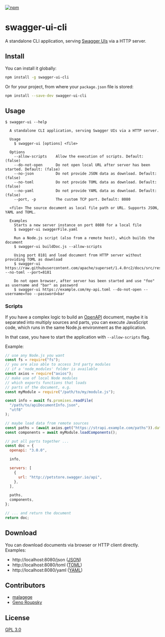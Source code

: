 [![npm](https://img.shields.io/npm/v/swagger-ui-cli.svg)](https://www.npmjs.com/package/swagger-ui-cli)

# swagger-ui-cli

A standalone CLI application, serving [Swagger UIs](https://swagger.io/tools/swagger-ui/) via a HTTP server.

## Install

You can install it globally:

```bash
npm install -g swagger-ui-cli
```

Or for your project, from where your `package.json` file is stored:

```bash
npm install --save-dev swagger-ui-cli
```

## Usage

```
$ swagger-ui --help

  A standalone CLI application, serving Swagger UIs via a HTTP server.

  Usage
    $ swagger-ui [options] <file>

  Options
    --allow-scripts    Allow the execution of scripts. Default: (false)
    --do-not-open      Do not open local URL after server has been started. Default: (false)
    --no-json          Do not provide JSON data as download. Default: (false)
    --no-toml          Do not provide TOML data as download. Default: (false)
    --no-yaml          Do not provide YAML data as download. Default: (false)
    --port, -p         The custom TCP port. Default: 8080

  <file> The source document as local file path or URL. Supports JSON, YAML and TOML.

  Examples
    Starts a new server instance on port 8080 for a local file
    $ swagger-ui swaggerFile.yaml

    Run a Node.js script (also from a remote host), which builds the document
    $ swagger-ui buildDoc.js --allow-scripts

    Using port 8181 and load document from HTTP server without providing TOML as download
    $ swagger-ui https://raw.githubusercontent.com/apache/superset/1.4.0rc2/docs/src/resources/openapi.json --no-toml --port=8181

    Do not open browser, after server has been started and use "foo" as username and "bar" as password
    $ swagger-ui https://example.com/my-api.toml --do-not-open --username=foo --password=bar
```

### Scripts

If you have a complex logic to build an [OpenAPI](https://www.openapis.org/) document, maybe it is separated into multiply sources and parts, you can execute JavaScript code, which runs in the same Node.js environment as the application.

In that case, you have to start the application with `--allow-scripts` flag.

Example:

```javascript
// use any Node.js you want
const fs = require("fs");
// you are also able to access 3rd party modules
// if a 'node_modules' folder is available
const axios = require("axios");
// make use of local Node modules
// which exports functions that loads
// parts of the document, e.g.
const myModule = require("/path/to/my/module.js");

const info = await fs.promises.readFile(
  "/path/to/apiDocumentInfo.json",
  "utf8"
);

// maybe load data from remote sources
const paths = (await axios.get("https://strapi.example.com/paths")).data;
const components = await myModule.loadComponents();

// put all parts together ...
const doc = {
  openapi: "3.0.0",

  info,

  servers: [
    {
      url: "http://petstore.swagger.io/api",
    },
  ],

  paths,
  components,
};

// ... and return the document
return doc;
```

## Download

You can download documents via browser or HTTP client directly. Examples:

- http://localhost:8080/json ([JSON](https://en.wikipedia.org/wiki/JSON))
- http://localhost:8080/toml ([TOML](https://en.wikipedia.org/wiki/TOML))
- http://localhost:8080/yaml ([YAML](https://en.wikipedia.org/wiki/YAML))

## Contributors

- [malagege](https://github.com/malagege)
- [Geno Roupsky](https://github.com/groupsky)

## License

[GPL 3.0](./LICENSE)
